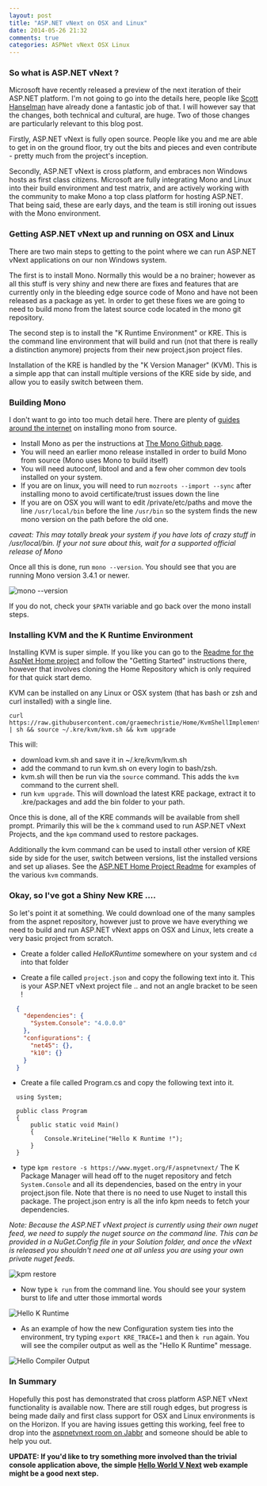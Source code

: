 ```yaml
---
layout: post
title: "ASP.NET vNext on OSX and Linux"
date: 2014-05-26 21:32
comments: true
categories: ASPNet vNext OSX Linux
---
```


### So what is ASP.NET vNext ?

Microsoft have recently released a preview of the next iteration of their ASP.NET platform. I'm not going to go into the details here, people like [Scott Hanselman](http://www.hanselman.com/blog/IntroducingASPNETVNext.aspx) have already done a fantastic job of that. I will however say that the changes, both technical and cultural, are huge. Two of those changes are particularly relevant to this blog post.

Firstly, ASP.NET vNext is fully open source. People like you and me are able to get in on the ground floor, try out the bits and pieces and even contribute -  pretty much from the project's inception.

Secondly, ASP.NET vNext is cross platform, and embraces non Windows hosts as first class citizens. Microsoft are fully integrating Mono and Linux into their build environment and test matrix, and are actively working with the community to make Mono a top class platform for hosting ASP.NET. That being said, these are early days, and the team is still ironing out issues with the Mono environment.

### Getting ASP.NET vNext up and running on OSX and Linux

There are two main steps to getting to the point where we can run ASP.NET vNext applications on our non Windows system.

The first is to install Mono. Normally this would be a no brainer; however as all this stuff is very shiny and new there are fixes and features that are currently only in the bleeding edge source code of Mono and have not been released as a package as yet. In order to get these fixes we are going to need to build mono from the latest source code located in the mono git repository.

The second step is to install the "K Runtime Environment" or KRE. This is the command line environment that will build and run (not that there is really a distinction anymore) projects from their new project.json project files.

Installation of the KRE is handled by the "K Version Manager" (KVM). This is a simple app that can install multiple versions of the KRE side by side, and allow you to easily switch between them.

### Building Mono

I don't want to go into too much detail here. There are plenty of [guides around the internet](http://www.mono-project.com/Compiling_Mono) on installing mono from source.

* Install Mono as per the instructions at [The Mono Github page](https://github.com/mono/mono).
* You will need an earlier mono release installed in order to build Mono from source (Mono uses Mono to build itself)
* You will need autoconf, libtool and and a few oher common dev tools installed on your system.
* If you are on linux, you will need to run `mozroots --import --sync` after installing mono to avoid certificate/trust issues down the line
* If you are on OSX you will want to edit /private/etc/paths and move the line `/usr/local/bin` before the line `/usr/bin` so the system finds the new mono version on the path before the old one.

 _caveat: This may totally break your system if you have lots of crazy stuff in /usr/local/bin. If your not sure about this, wait for a supported official release of Mono_

Once all this is done, run `mono --version`. You should see that you are running Mono version 3.4.1 or newer.

![mono --version](https://s3-ap-southeast-1.amazonaws.com/uploads-ap.hipchat.com/36968/482094/fPMtOGUiN1vyLzx/upload.png)  

If you do not, check your `$PATH` variable and go back over the mono install steps.

### Installing KVM and the K Runtime Environment

Installing KVM is super simple. If you like you can go to the [Readme for the AspNet Home project](https://github.com/graemechristie/Home/tree/KvmShellImplementation#osxlinux) and follow the "Getting Started" instructions there, however that involves cloning the Home Repository which is only required for that quick start demo.

KVM can be installed on any Linux or OSX system (that has bash or zsh and curl installed) with a single line.

```
curl https://raw.githubusercontent.com/graemechristie/Home/KvmShellImplementation/kvmsetup.sh | sh && source ~/.kre/kvm/kvm.sh && kvm upgrade
```

This will:

* download kvm.sh and save it in ~/.kre/kvm/kvm.sh
* add the command to run kvm.sh on every login to bash/zsh.
* kvm.sh will then be run via the `source` command. This adds the `kvm` command to the current shell.
* run `kvm upgrade`. This will download the latest KRE package, extract it to .kre/packages and add the bin folder to your path.

Once this is done, all of the KRE commands will be available from shell prompt. Primarily this will be the `k` command used to run ASP.NET vNext Projects, and the `kpm` command used to restore packages.

Additionally the kvm command can be used to install other version of KRE side by side for the user, switch between versions, list the installed versions and set up aliases. See the [ASP.NET Home Project Readme](https://github.com/graemechristie/Home/tree/KvmShellImplementation#running-the-samples) for examples of the various `kvm` commands.

### Okay, so I've got a Shiny New KRE ....

So let's point it at something. We could download one of the many samples from the aspnet repository, however just to prove we have everything we need to build and run ASP.NET vNext apps on OSX and Linux, lets create a very basic project from scratch.

* Create a folder called _HelloKRuntime_ somewhere on your system and `cd` into that folder

* Create a file called `project.json` and copy the following text into it. This is your ASP.NET vNext project file .. and not an angle bracket to be seen !
```json
  {
    "dependencies": {
      "System.Console": "4.0.0.0"
    },
    "configurations": {
      "net45": {},
      "k10": {}
    }
  }
```

* Create a file called Program.cs and copy the following text into it.
```aspx-cs
  using System;

  public class Program
  {
      public static void Main()
      {
          Console.WriteLine("Hello K Runtime !");
      }
  }
```

* type `kpm restore -s https://www.myget.org/F/aspnetvnext/`
 The K Package Manager will head off to the nuget repository and fetch `System.Console` and all its dependencies, based on the entry in your project.json file. Note that there is no need to use Nuget to install this package. The project.json entry is all the info kpm needs to fetch your dependencies.

 _Note: Because the ASP.NET vNext project is currently using their own nuget feed, we need to supply the nuget source on the command line. This can be provided in a NuGet.Config file in your Solution folder, and once the vNext is released you shouldn't need one at all unless you are using your own private nuget feeds._

 ![kpm restore](https://s3-ap-southeast-1.amazonaws.com/uploads-ap.hipchat.com/36968/482094/VORbSwiBWtopBnQ/upload.png)

* Now type `k run` from the command line. You should see your system burst to life and utter those immortal words

 ![Hello K Runtime](https://s3-ap-southeast-1.amazonaws.com/uploads-ap.hipchat.com/36968/482094/tAex4VvNajwBtUS/upload.png)

* As an example of how the new Configuration system ties into the environment, try typing `export KRE_TRACE=1` and then `k run` again. You will see the compiler output as well as the "Hello K Runtime" message.

 ![Hello Compiler Output](https://s3-ap-southeast-1.amazonaws.com/uploads-ap.hipchat.com/36968/482094/iSZ9yKiAaxzlWdO/upload.png)


### In Summary

Hopefully this post has demonstrated that cross platform ASP.NET vNext functionality is available now. There are still rough edges, but progress is being made daily and first class support for OSX and Linux environments is on the Horizon. If you are having issues getting this working, feel free to drop into the [aspnetvnext room on Jabbr](https://jabbr.net/#/rooms/AspNetvNext) and someone should be able to help you out.

**UPDATE: If you'd like to try something more involved than the trivial console application above, the simple [Hello World V Next](https://github.com/davidfowl/HelloWorldVNext) web example might be a good next step.**
